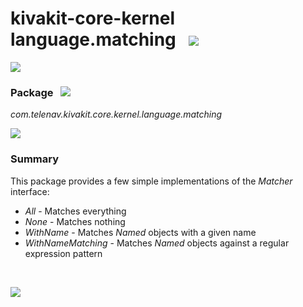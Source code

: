 # kivakit-core-kernel language.matching &nbsp; ![](https://telenav.github.io/telenav-assets/images/icons/puzzle-40.png)

![](https://telenav.github.io/telenav-assets/images/separators/horizontal-line.png)

### Package &nbsp; ![](https://telenav.github.io/telenav-assets/images/icons/box-24.png)

*com.telenav.kivakit.core.kernel.language.matching*

![](https://telenav.github.io/telenav-assets/images/separators/horizontal-line.png)

### Summary

This package provides a few simple implementations of the *Matcher* interface:

* *All* - Matches everything
* *None* - Matches nothing
* *WithName* - Matches *Named* objects with a given name
* *WithNameMatching* - Matches *Named* objects against a regular expression pattern

<br/>

![](https://telenav.github.io/telenav-assets/images/separators/horizontal-line.png)

